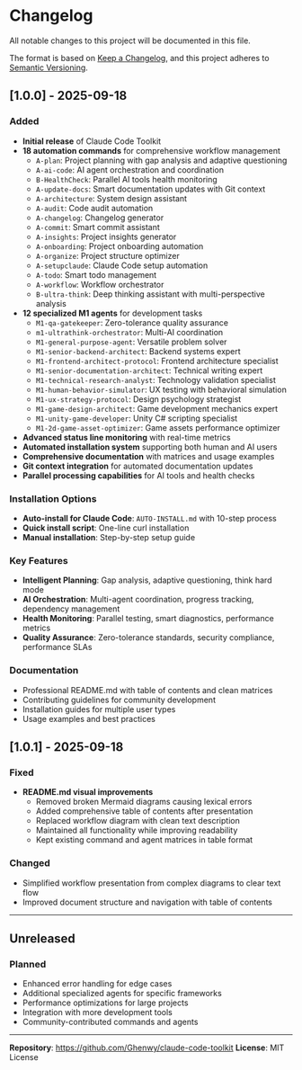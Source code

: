 # Changelog

All notable changes to this project will be documented in this file.

The format is based on [Keep a Changelog](https://keepachangelog.com/en/1.0.0/),
and this project adheres to [Semantic Versioning](https://semver.org/spec/v2.0.0.html).

## [1.0.0] - 2025-09-18

### Added
- **Initial release** of Claude Code Toolkit
- **18 automation commands** for comprehensive workflow management
  - `A-plan`: Project planning with gap analysis and adaptive questioning
  - `A-ai-code`: AI agent orchestration and coordination
  - `B-HealthCheck`: Parallel AI tools health monitoring
  - `A-update-docs`: Smart documentation updates with Git context
  - `A-architecture`: System design assistant
  - `A-audit`: Code audit automation
  - `A-changelog`: Changelog generator
  - `A-commit`: Smart commit assistant
  - `A-insights`: Project insights generator
  - `A-onboarding`: Project onboarding automation
  - `A-organize`: Project structure optimizer
  - `A-setupclaude`: Claude Code setup automation
  - `A-todo`: Smart todo management
  - `A-workflow`: Workflow orchestrator
  - `B-ultra-think`: Deep thinking assistant with multi-perspective analysis
- **12 specialized M1 agents** for development tasks
  - `M1-qa-gatekeeper`: Zero-tolerance quality assurance
  - `m1-ultrathink-orchestrator`: Multi-AI coordination
  - `M1-general-purpose-agent`: Versatile problem solver
  - `M1-senior-backend-architect`: Backend systems expert
  - `M1-frontend-architect-protocol`: Frontend architecture specialist
  - `M1-senior-documentation-architect`: Technical writing expert
  - `M1-technical-research-analyst`: Technology validation specialist
  - `M1-human-behavior-simulator`: UX testing with behavioral simulation
  - `M1-ux-strategy-protocol`: Design psychology strategist
  - `M1-game-design-architect`: Game development mechanics expert
  - `M1-unity-game-developer`: Unity C# scripting specialist
  - `M1-2d-game-asset-optimizer`: Game assets performance optimizer
- **Advanced status line monitoring** with real-time metrics
- **Automated installation system** supporting both human and AI users
- **Comprehensive documentation** with matrices and usage examples
- **Git context integration** for automated documentation updates
- **Parallel processing capabilities** for AI tools and health checks

### Installation Options
- **Auto-install for Claude Code**: `AUTO-INSTALL.md` with 10-step process
- **Quick install script**: One-line curl installation
- **Manual installation**: Step-by-step setup guide

### Key Features
- **Intelligent Planning**: Gap analysis, adaptive questioning, think hard mode
- **AI Orchestration**: Multi-agent coordination, progress tracking, dependency management
- **Health Monitoring**: Parallel testing, smart diagnostics, performance metrics
- **Quality Assurance**: Zero-tolerance standards, security compliance, performance SLAs

### Documentation
- Professional README.md with table of contents and clean matrices
- Contributing guidelines for community development
- Installation guides for multiple user types
- Usage examples and best practices

## [1.0.1] - 2025-09-18

### Fixed
- **README.md visual improvements**
  - Removed broken Mermaid diagrams causing lexical errors
  - Added comprehensive table of contents after presentation
  - Replaced workflow diagram with clean text description
  - Maintained all functionality while improving readability
  - Kept existing command and agent matrices in table format

### Changed
- Simplified workflow presentation from complex diagrams to clear text flow
- Improved document structure and navigation with table of contents

---

## Unreleased

### Planned
- Enhanced error handling for edge cases
- Additional specialized agents for specific frameworks
- Performance optimizations for large projects
- Integration with more development tools
- Community-contributed commands and agents

---

**Repository**: https://github.com/Ghenwy/claude-code-toolkit
**License**: MIT License